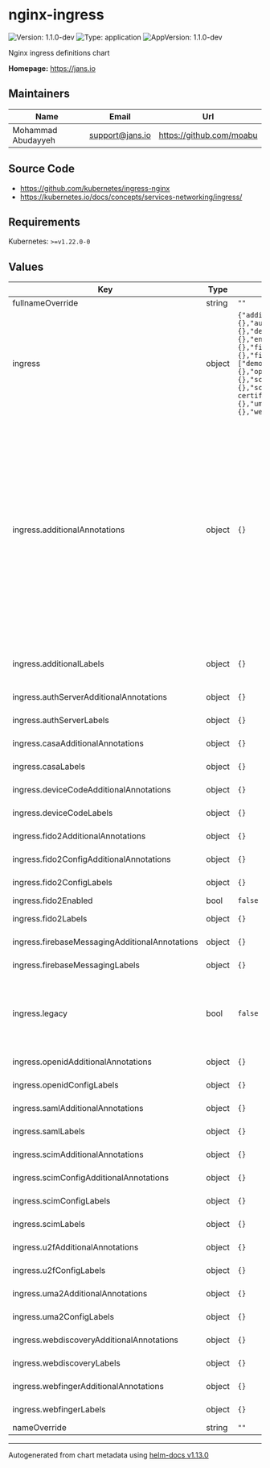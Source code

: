 # nginx-ingress

![Version: 1.1.0-dev](https://img.shields.io/badge/Version-1.1.0--dev-informational?style=flat-square) ![Type: application](https://img.shields.io/badge/Type-application-informational?style=flat-square) ![AppVersion: 1.1.0-dev](https://img.shields.io/badge/AppVersion-1.1.0--dev-informational?style=flat-square)

Nginx ingress definitions chart

**Homepage:** <https://jans.io>

## Maintainers

| Name | Email | Url |
| ---- | ------ | --- |
| Mohammad Abudayyeh | <support@jans.io> | <https://github.com/moabu> |

## Source Code

* <https://github.com/kubernetes/ingress-nginx>
* <https://kubernetes.io/docs/concepts/services-networking/ingress/>

## Requirements

Kubernetes: `>=v1.22.0-0`

## Values

| Key | Type | Default | Description |
|-----|------|---------|-------------|
| fullnameOverride | string | `""` |  |
| ingress | object | `{"additionalAnnotations":{},"additionalLabels":{},"authServerAdditionalAnnotations":{},"authServerLabels":{},"casaAdditionalAnnotations":{},"casaLabels":{},"deviceCodeAdditionalAnnotations":{},"deviceCodeLabels":{},"enabled":true,"fido2AdditionalAnnotations":{},"fido2ConfigAdditionalAnnotations":{},"fido2ConfigLabels":{},"fido2Enabled":false,"fido2Labels":{},"firebaseMessagingAdditionalAnnotations":{},"firebaseMessagingLabels":{},"hosts":["demoexample.jans.io"],"ingressClassName":"nginx","legacy":false,"openidAdditionalAnnotations":{},"openidConfigLabels":{},"path":"/","samlAdditionalAnnotations":{},"samlLabels":{},"scimAdditionalAnnotations":{},"scimConfigAdditionalAnnotations":{},"scimConfigLabels":{},"scimLabels":{},"tls":[{"hosts":["demoexample.jans.io"],"secretName":"tls-certificate"}],"u2fAdditionalAnnotations":{},"u2fConfigLabels":{},"uma2AdditionalAnnotations":{},"uma2ConfigLabels":{},"webdiscoveryAdditionalAnnotations":{},"webdiscoveryLabels":{},"webfingerAdditionalAnnotations":{},"webfingerLabels":{}}` | Nginx ingress definitions chart |
| ingress.additionalAnnotations | object | `{}` | Additional annotations that will be added across all ingress definitions in the format of {cert-manager.io/issuer: "letsencrypt-prod"}. key app is taken Enable client certificate authentication nginx.ingress.kubernetes.io/auth-tls-verify-client: "optional" Create the secret containing the trusted ca certificates nginx.ingress.kubernetes.io/auth-tls-secret: "janssen/tls-certificate" Specify the verification depth in the client certificates chain nginx.ingress.kubernetes.io/auth-tls-verify-depth: "1" Specify if certificates are passed to upstream server nginx.ingress.kubernetes.io/auth-tls-pass-certificate-to-upstream: "true" |
| ingress.additionalLabels | object | `{}` | Additional labels that will be added across all ingress definitions in the format of {mylabel: "myapp"} |
| ingress.authServerAdditionalAnnotations | object | `{}` | Auth server ingress resource additional annotations. |
| ingress.authServerLabels | object | `{}` | Auth server config ingress resource labels. key app is taken |
| ingress.casaAdditionalAnnotations | object | `{}` | Casa ingress resource additional annotations. |
| ingress.casaLabels | object | `{}` | Casa ingress resource labels. key app is taken |
| ingress.deviceCodeAdditionalAnnotations | object | `{}` | device-code ingress resource additional annotations. |
| ingress.deviceCodeLabels | object | `{}` | device-code ingress resource labels. key app is taken |
| ingress.fido2AdditionalAnnotations | object | `{}` | fido2 ingress resource additional annotations. |
| ingress.fido2ConfigAdditionalAnnotations | object | `{}` | fido2 config ingress resource additional annotations. |
| ingress.fido2ConfigLabels | object | `{}` | fido2 config ingress resource labels. key app is taken |
| ingress.fido2Enabled | bool | `false` | Enable all fido2 endpoints |
| ingress.fido2Labels | object | `{}` | fido2 ingress resource labels. key app is taken |
| ingress.firebaseMessagingAdditionalAnnotations | object | `{}` | Firebase Messaging ingress resource additional annotations. |
| ingress.firebaseMessagingLabels | object | `{}` | Firebase Messaging ingress resource labels. key app is taken |
| ingress.legacy | bool | `false` | Enable use of legacy API version networking.k8s.io/v1beta1 to support kubernetes 1.18. This flag should be removed next version release along with nginx-ingress/templates/ingress-legacy.yaml. |
| ingress.openidAdditionalAnnotations | object | `{}` | openid-configuration ingress resource additional annotations. |
| ingress.openidConfigLabels | object | `{}` | openid-configuration ingress resource labels. key app is taken |
| ingress.samlAdditionalAnnotations | object | `{}` | SAML ingress resource additional annotations. |
| ingress.samlLabels | object | `{}` | SAML config ingress resource labels. key app is taken |
| ingress.scimAdditionalAnnotations | object | `{}` | SCIM ingress resource additional annotations. |
| ingress.scimConfigAdditionalAnnotations | object | `{}` | SCIM config ingress resource additional annotations. |
| ingress.scimConfigLabels | object | `{}` | webdiscovery ingress resource labels. key app is taken |
| ingress.scimLabels | object | `{}` | scim config ingress resource labels. key app is taken |
| ingress.u2fAdditionalAnnotations | object | `{}` | u2f config ingress resource additional annotations. |
| ingress.u2fConfigLabels | object | `{}` | u2f config ingress resource labels. key app is taken |
| ingress.uma2AdditionalAnnotations | object | `{}` | uma2 config ingress resource additional annotations. |
| ingress.uma2ConfigLabels | object | `{}` | uma 2 config ingress resource labels. key app is taken |
| ingress.webdiscoveryAdditionalAnnotations | object | `{}` | webdiscovery ingress resource additional annotations. |
| ingress.webdiscoveryLabels | object | `{}` | webdiscovery ingress resource labels. key app is taken |
| ingress.webfingerAdditionalAnnotations | object | `{}` | webfinger ingress resource additional annotations. |
| ingress.webfingerLabels | object | `{}` | webfinger ingress resource labels. key app is taken |
| nameOverride | string | `""` |  |

----------------------------------------------
Autogenerated from chart metadata using [helm-docs v1.13.0](https://github.com/norwoodj/helm-docs/releases/v1.13.0)
